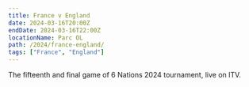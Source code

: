 ```yaml
---
title: France v England
date: 2024-03-16T20:00Z
endDate: 2024-03-16T22:00Z
locationName: Parc OL
path: /2024/france-england/
tags: ["France", "England"]
---
```


The fifteenth and final game of 6 Nations 2024 tournament, live on ITV.
